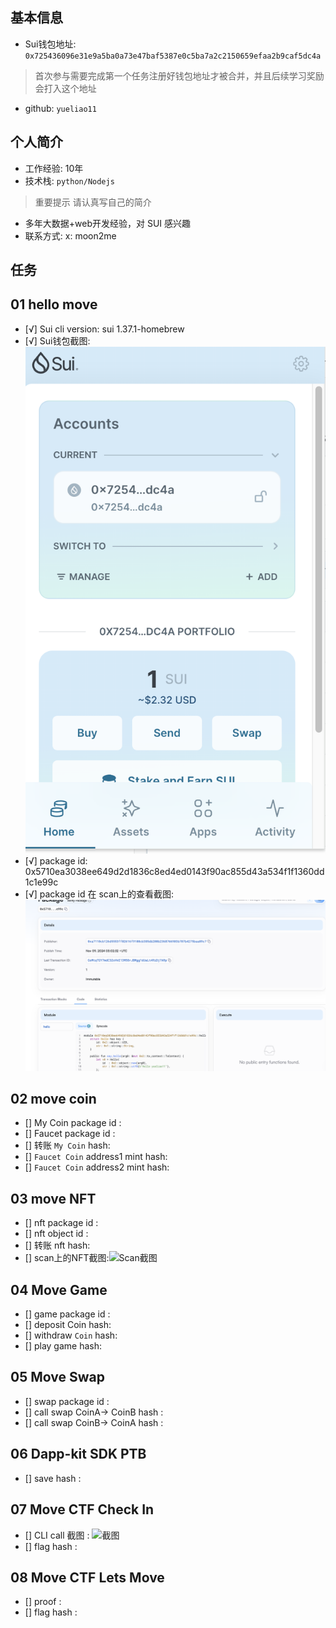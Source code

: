 ## 基本信息
- Sui钱包地址: `0x725436096e31e9a5ba0a73e47baf5387e0c5ba7a2c2150659efaa2b9caf5dc4a`
> 首次参与需要完成第一个任务注册好钱包地址才被合并，并且后续学习奖励会打入这个地址
- github: `yueliao11`

## 个人简介
- 工作经验: 10年
- 技术栈: `python/Nodejs`
> 重要提示 请认真写自己的简介
- 多年大数据+web开发经验，对 SUI 感兴趣
- 联系方式: x: moon2me 

## 任务

##   01 hello move  
- [√] Sui cli version: sui 1.37.1-homebrew
- [√] Sui钱包截图: ![Sui钱包截图](./images/sui_wallet.png)
- [√] package id: 0x5710ea3038ee649d2d1836c8ed4ed0143f90ac855d43a534f1f1360dd1c1e99c
- [√] package id 在 scan上的查看截图:![Scan截图](./images/hello_package.png)

##   02 move coin
- [] My Coin package id : 
- [] Faucet package id : 
- [] 转账 `My Coin` hash:
- [] `Faucet Coin` address1 mint hash:
- [] `Faucet Coin` address2 mint hash:

##   03 move NFT
- [] nft package id :
- [] nft object id : 
- [] 转账 nft  hash:
- [] scan上的NFT截图:![Scan截图](./images/你的图片地址)

##   04 Move Game
- [] game package id :
- [] deposit Coin hash:
- [] withdraw `Coin` hash:
- [] play game hash:

##   05 Move Swap
- [] swap package id :
- [] call swap CoinA-> CoinB  hash :
- [] call swap CoinB-> CoinA  hash :

##   06 Dapp-kit SDK PTB
- [] save hash :

##   07 Move CTF Check In
- [] CLI call 截图 : ![截图](./images/你的图片地址)
- [] flag hash :

##   08 Move CTF Lets Move
- [] proof : 
- [] flag hash :
